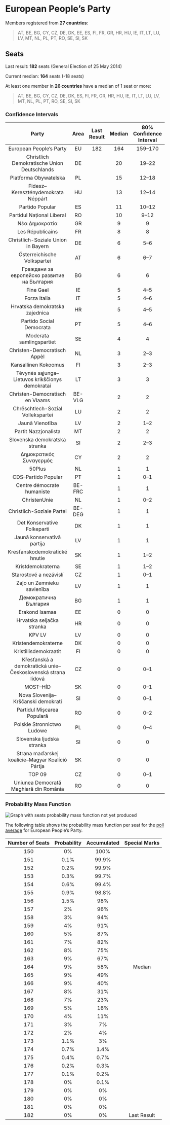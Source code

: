 # European People’s Party

Members registered from **27 countries**:

> AT, BE, BG, CY, CZ, DE, DK, EE, ES, FI, FR, GR, HR, HU, IE, IT, LT, LU, LV, MT, NL, PL, PT, RO, SE, SI, SK

## Seats

Last result: **182** seats (General Election of 25 May 2014)

Current median: **164** seats (-18 seats)

At least one member in **26 countries** have a median of 1 seat or more:

> AT, BE, BG, CY, CZ, DE, DK, ES, FI, FR, GR, HR, HU, IE, IT, LT, LU, LV, MT, NL, PL, PT, RO, SE, SI, SK

### Confidence Intervals

| Party | Area | Last Result | Median | 80% Confidence Interval | 90% Confidence Interval | 95% Confidence Interval | 99% Confidence Interval |
|:-----:|:----:|:-----------:|:------:|:-----------------------:|:-----------------------:|:-----------------------:|:-----------------------:|
| European People’s Party | EU | 182 | 164 | 159–170 | 157–171 | 156–173 | 153–175 |
| Christlich Demokratische Union Deutschlands | DE | | 20 | 19–22 | 18–22 | 18–23 | 18–25 |
| Platforma Obywatelska | PL | | 15 | 12–18 | 11–19 | 11–19 | 10–20 |
| Fidesz–Kereszténydemokrata Néppárt | HU | | 13 | 12–14 | 11–14 | 11–14 | 11–14 |
| Partido Popular | ES | | 11 | 10–12 | 10–13 | 9–13 | 9–13 |
| Partidul Național Liberal | RO | | 10 | 9–12 | 9–12 | 8–12 | 8–12 |
| Νέα Δημοκρατία | GR | | 9 | 9 | 9 | 9 | 9 |
| Les Républicains | FR | | 8 | 8 | 8 | 8 | 8 |
| Christlich-Soziale Union in Bayern | DE | | 6 | 5–6 | 5–7 | 4–7 | 4–7 |
| Österreichische Volkspartei | AT | | 6 | 6–7 | 6–7 | 6–7 | 6–7 |
| Граждани за европейско развитие на България | BG | | 6 | 6 | 6 | 6 | 6 |
| Fine Gael | IE | | 5 | 4–5 | 4–5 | 4–5 | 4–5 |
| Forza Italia | IT | | 5 | 4–6 | 4–6 | 4–7 | 4–7 |
| Hrvatska demokratska zajednica | HR | | 5 | 4–5 | 4–5 | 4–5 | 3–6 |
| Partido Social Democrata | PT | | 5 | 4–6 | 4–6 | 4–6 | 4–6 |
| Moderata samlingspartiet | SE | | 4 | 4 | 3–4 | 3–4 | 3–5 |
| Christen-Democratisch Appèl | NL | | 3 | 2–3 | 2–3 | 2–3 | 2–3 |
| Kansallinen Kokoomus | FI | | 3 | 2–3 | 2–3 | 2–3 | 2–3 |
| Tėvynės sąjunga–Lietuvos krikščionys demokratai | LT | | 3 | 3 | 3–4 | 2–4 | 2–4 |
| Christen-Democratisch en Vlaams | BE-VLG | | 2 | 2 | 2 | 2 | 2 |
| Chrëschtlech-Sozial Vollekspartei | LU | | 2 | 2 | 2 | 2 | 2 |
| Jaunā Vienotība | LV | | 2 | 1–2 | 1–2 | 1–2 | 1–2 |
| Partit Nazzjonalista | MT | | 2 | 2 | 2 | 2 | 2 |
| Slovenska demokratska stranka | SI | | 2 | 2–3 | 2–3 | 2–3 | 2–3 |
| Δημοκρατικός Συναγερμός | CY | | 2 | 2 | 2 | 2 | 2 |
| 50Plus | NL | | 1 | 1 | 0–1 | 0–1 | 0–1 |
| CDS–Partido Popular | PT | | 1 | 0–1 | 0–1 | 0–1 | 0–2 |
| Centre démocrate humaniste | BE-FRC | | 1 | 1 | 1 | 1 | 1 |
| ChristenUnie | NL | | 1 | 0–2 | 0–2 | 0–2 | 0–2 |
| Christlich-Soziale Partei | BE-DEG | | 1 | 1 | 1 | 1 | 1 |
| Det Konservative Folkeparti | DK | | 1 | 1 | 1 | 1 | 0–1 |
| Jaunā konservatīvā partija | LV | | 1 | 1 | 1 | 1 | 1 |
| Kresťanskodemokratické hnutie | SK | | 1 | 1–2 | 1–2 | 1–2 | 1–2 |
| Kristdemokraterna | SE | | 1 | 1–2 | 1–2 | 1–2 | 1–2 |
| Starostové a nezávislí | CZ | | 1 | 0–1 | 0–2 | 0–2 | 0–2 |
| Zaļo un Zemnieku savienība | LV | | 1 | 1 | 1 | 1 | 1–2 |
| Демократична България | BG | | 1 | 1 | 1 | 1 | 1 |
| Erakond Isamaa | EE | | 0 | 0 | 0 | 0 | 0 |
| Hrvatska seljačka stranka | HR | | 0 | 0 | 0 | 0 | 0 |
| KPV LV | LV | | 0 | 0 | 0 | 0–1 | 0–1 |
| Kristendemokraterne | DK | | 0 | 0 | 0 | 0 | 0 |
| Kristillisdemokraatit | FI | | 0 | 0 | 0 | 0 | 0 |
| Křesťanská a demokratická unie–Československá strana lidová | CZ | | 0 | 0–1 | 0–1 | 0–1 | 0–2 |
| MOST–HÍD | SK | | 0 | 0–1 | 0–1 | 0–1 | 0–1 |
| Nova Slovenija–Krščanski demokrati | SI | | 0 | 0–1 | 0–1 | 0–1 | 0–1 |
| Partidul Mișcarea Populară | RO | | 0 | 0–2 | 0–2 | 0–2 | 0–2 |
| Polskie Stronnictwo Ludowe | PL | | 0 | 0–4 | 0–4 | 0–4 | 0–4 |
| Slovenska ljudska stranka | SI | | 0 | 0 | 0 | 0 | 0 |
| Strana maďarskej koalície–Magyar Koalíció Pártja | SK | | 0 | 0 | 0 | 0 | 0 |
| TOP 09 | CZ | | 0 | 0–1 | 0–1 | 0–1 | 0–1 |
| Uniunea Democrată Maghiară din România | RO | | 0 | 0 | 0–1 | 0–2 | 0–2 |

### Probability Mass Function

![Graph with seats probability mass function not yet produced](average-2019-09-30-seats-pmf-europeanpeople’sparty.png "Seats Probability Mass Function")

The following table shows the probability mass function per seat for the [poll average](average-2019-09-30.html) for European People’s Party.

| Number of Seats | Probability | Accumulated | Special Marks |
|:---------------:|:-----------:|:-----------:|:-------------:|
| 150 | 0% | 100% |  |
| 151 | 0.1% | 99.9% |  |
| 152 | 0.2% | 99.9% |  |
| 153 | 0.3% | 99.7% |  |
| 154 | 0.6% | 99.4% |  |
| 155 | 0.9% | 98.8% |  |
| 156 | 1.5% | 98% |  |
| 157 | 2% | 96% |  |
| 158 | 3% | 94% |  |
| 159 | 4% | 91% |  |
| 160 | 5% | 87% |  |
| 161 | 7% | 82% |  |
| 162 | 8% | 75% |  |
| 163 | 9% | 67% |  |
| 164 | 9% | 58% | Median |
| 165 | 9% | 49% |  |
| 166 | 9% | 40% |  |
| 167 | 8% | 31% |  |
| 168 | 7% | 23% |  |
| 169 | 5% | 16% |  |
| 170 | 4% | 11% |  |
| 171 | 3% | 7% |  |
| 172 | 2% | 4% |  |
| 173 | 1.1% | 3% |  |
| 174 | 0.7% | 1.4% |  |
| 175 | 0.4% | 0.7% |  |
| 176 | 0.2% | 0.3% |  |
| 177 | 0.1% | 0.2% |  |
| 178 | 0% | 0.1% |  |
| 179 | 0% | 0% |  |
| 180 | 0% | 0% |  |
| 181 | 0% | 0% |  |
| 182 | 0% | 0% | Last Result |


